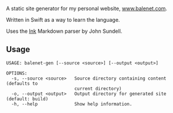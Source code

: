 A static site generator for my personal website, www.balenet.com.

Written in Swift as a way to learn the language.

Uses the [Ink](https://github.com/JohnSundell/Ink) Markdown parser by John Sundell.

## Usage
```
USAGE: balenet-gen [--source <source>] [--output <output>]

OPTIONS:
  -s, --source <source>   Source directory containing content (defaults to
                          current directory)
  -o, --output <output>   Output directory for generated site (default: build)
  -h, --help              Show help information.
```
